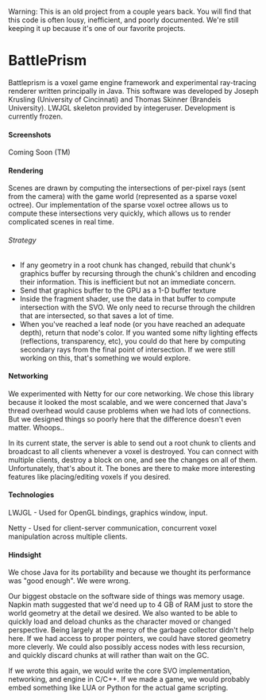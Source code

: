 Warning: This is an old project from a couple years back. You will find that this code is often lousy, inefficient, and poorly documented. We're still keeping it up because it's one of our favorite projects.
# BattlePrism
Battleprism is a voxel game engine framework and experimental ray-tracing renderer written principally in Java. This software was developed by Joseph Krusling (University of Cincinnati) and Thomas Skinner (Brandeis University). LWJGL skeleton provided by integeruser. Development is currently frozen.

#### Screenshots
Coming Soon (TM)

#### Rendering
Scenes are drawn by computing the intersections of per-pixel rays (sent from the camera) with the game world (represented as a sparse voxel octree). Our implementation of the sparse voxel octree allows us to compute these intersections very quickly, which allows us to render complicated scenes in real time.

###### Strategy
- If any geometry in a root chunk has changed, rebuild that chunk's graphics buffer by recursing through the chunk's children and encoding their information. This is inefficient but not an immediate concern.
- Send that graphics buffer to the GPU as a 1-D buffer texture
- Inside the fragment shader, use the data in that buffer to compute intersection with the SVO. We only need to recurse through the children that are intersected, so that saves a lot of time.
- When you've reached a leaf node (or you have reached an adequate depth), return that node's color. If you wanted some nifty lighting effects (reflections, transparency, etc), you could do that here by computing secondary rays from the final point of intersection. If we were still working on this, that's something we would explore.

#### Networking
We experimented with Netty for our core networking. We chose this library because it looked the most scalable, and we were concerned that Java's thread overhead would cause problems when we had lots of connections. But we designed things so poorly here that the difference doesn't even matter. Whoops..

In its current state, the server is able to send out a root chunk to clients and broadcast to all clients whenever a voxel is destroyed. You can connect with multiple clients, destroy a block on one, and see the changes on all of them. Unfortunately, that's about it. The bones are there to make more interesting features like placing/editing voxels if you desired.

#### Technologies
LWJGL - Used for OpenGL bindings, graphics window, input.

Netty - Used for client-server communication, concurrent voxel manipulation across multiple clients.

#### Hindsight
We chose Java for its portability and because we thought its performance was "good enough". We were wrong.

Our biggest obstacle on the software side of things was memory usage. Napkin math suggested that we'd need up to 4 GB of RAM just to store the world geometry at the detail we desired. We also wanted to be able to quickly load and deload chunks as the character moved or changed perspective. Being largely at the mercy of the garbage collector didn't help here. If we had access to proper pointers, we could have stored geometry more cleverly. We could also possibly access nodes with less recursion, and quickly discard chunks at will rather than wait on the GC.

If we wrote this again, we would write the core SVO implementation, networking, and engine in C/C++. If we made a game, we would probably embed something like LUA or Python for the actual game scripting.

